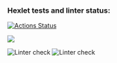 ### Hexlet tests and linter status:
[![Actions Status](https://github.com/dzenre/python-project-lvl1/workflows/hexlet-check/badge.svg)](https://github.com/dzenre/python-project-lvl1/actions)

<a href="https://codeclimate.com/github/codeclimate/codeclimate/maintainability"><img src="https://api.codeclimate.com/v1/badges/a99a88d28ad37a79dbf6/maintainability" /></a>

![Linter check](https://github.com/dzenre/python-project-lvl1/workflows/Linter%30check/badge.svg)
![Linter check](https://github.com/dzenre/python-project-lvl1/.github/workflows/linter-check.yml/badge.svg)

